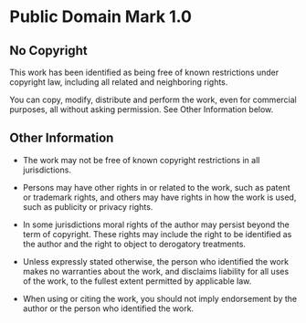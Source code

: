 # Public Domain Mark 1.0

## No Copyright

This work has been identified as being free of known restrictions under copyright law, including all related and neighboring rights.

You can copy, modify, distribute and perform the work, even for commercial purposes, all without asking permission. See Other Information below.

## Other Information

- The work may not be free of known copyright restrictions in all jurisdictions.

- Persons may have other rights in or related to the work, such as patent or trademark rights, and others may have rights in how the work is used, such as publicity or privacy rights.

- In some jurisdictions moral rights of the author may persist beyond the term of copyright. These rights may include the right to be identified as the author and the right to object to derogatory treatments.

- Unless expressly stated otherwise, the person who identified the work makes no warranties about the work, and disclaims liability for all uses of the work, to the fullest extent permitted by applicable law.

- When using or citing the work, you should not imply endorsement by the author or the person who identified the work.
